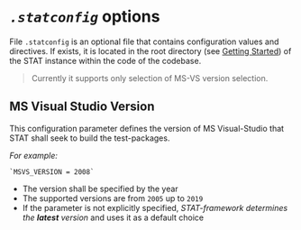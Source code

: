 # *`.statconfig`* options

File `.statconfig` is an optional file that contains configuration values and directives. If exists, it is located in the root directory (see [Getting Started](./stat_getting_started.md)) of the STAT instance within the code of the codebase.  

> Currently it supports only selection of MS-VS version selection.

## MS Visual Studio Version

This configuration parameter defines the version of
MS Visual-Studio that STAT shall seek to build the
test-packages.

*For example:*  

    `MSVS_VERSION = 2008`

* The version shall be specified by the year
* The supported versions are from `2005` up to `2019`
* If the parameter is not explicitly specified, *STAT-framework determines the **latest** version* and uses it as a default choice
